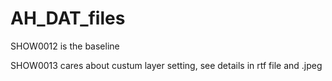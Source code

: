 # AH_DAT_files

SHOW0012 is the baseline

SHOW0013 cares about custum layer setting, see details in rtf file and .jpeg
